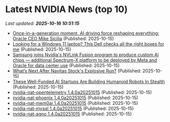 # Latest NVIDIA News (top 10)
_Last updated: **2025-10-16 10:51:15**_

- [Once-in-a-generation moment, AI driving force reshaping everything: Oracle CEO Mike Sicilia](https://economictimes.indiatimes.com/tech/artificial-intelligence/once-in-a-generation-moment-ai-driving-force-reshaping-everything-oracle-ceo-mike-sicilia/articleshow/124575216.cms) (Published: 2025-10-15)
- [Looking for a Windows 11 laptop? This Dell checks all the right boxes for me](https://www.zdnet.com/article/looking-for-a-windows-11-laptop-this-dell-checks-all-the-right-boxes-for-me/) (Published: 2025-10-15)
- [Samsung joins Nvidia's NVLink Fusion program to produce custom AI chips — additional Spectrum-X platform to be deployed by Meta and Oracle for data center use](https://www.tomshardware.com/samsung-joins-nvidia-nvlink-fusion) (Published: 2025-10-15)
- [What’s Next After Navitas Stock's Explosive Run?](https://www.forbes.com/sites/greatspeculations/2025/10/15/whats-next-after-navitas-stocks-explosive-run/) (Published: 2025-10-15)
- [These Well-Funded AI Startups Are Building Humanoid Robots In Stealth](https://www.forbes.com/sites/annatong/2025/10/15/two-ai-startups-have-each-raised-100-million-to-build-humanoid-robots-in-stealth/) (Published: 2025-10-15)
- [nvidia-nat-opentelemetry 1.4.0a20251015](https://pypi.org/project/nvidia-nat-opentelemetry/1.4.0a20251015/) (Published: 2025-10-15)
- [nvidia-nat-phoenix 1.4.0a20251015](https://pypi.org/project/nvidia-nat-phoenix/1.4.0a20251015/) (Published: 2025-10-15)
- [nvidia-nat-mem0ai 1.4.0a20251015](https://pypi.org/project/nvidia-nat-mem0ai/1.4.0a20251015/) (Published: 2025-10-15)
- [nvidia-nat-mysql 1.4.0a20251015](https://pypi.org/project/nvidia-nat-mysql/1.4.0a20251015/) (Published: 2025-10-15)
- [nvidia-nat-agno 1.4.0a20251015](https://pypi.org/project/nvidia-nat-agno/1.4.0a20251015/) (Published: 2025-10-15)
